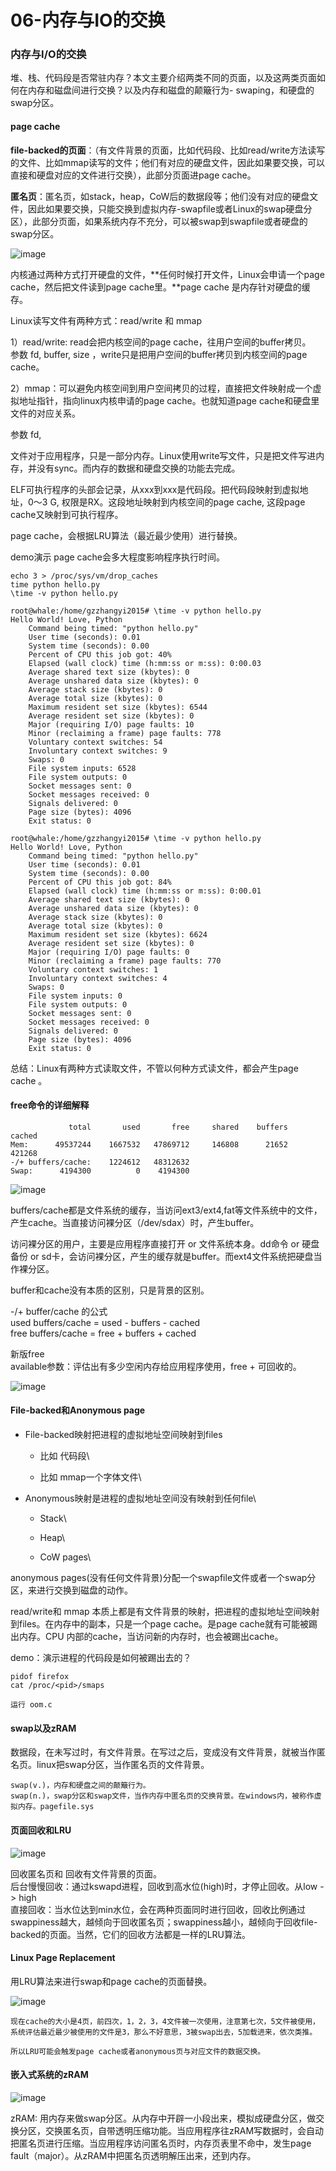 # 06-内存与IO的交换

### 内存与I/O的交换

堆、栈、代码段是否常驻内存？本文主要介绍两类不同的页面，以及这两类页面如何在内存和磁盘间进行交换？以及内存和磁盘的颠簸行为- swaping，和硬盘的swap分区。

#### page cache

**file-backed的页面**：（有文件背景的页面，比如代码段、比如read/write方法读写的文件、比如mmap读写的文件；他们有对应的硬盘文件，因此如果要交换，可以直接和硬盘对应的文件进行交换），此部分页面进page cache。

**匿名页**：匿名页，如stack，heap，CoW后的数据段等；他们没有对应的硬盘文件，因此如果要交换，只能交换到虚拟内存-swapfile或者Linux的swap硬盘分区），此部分页面，如果系统内存不充分，可以被swap到swapfile或者硬盘的swap分区。

![image](https://user-images.githubusercontent.com/87457873/127090951-c12b4866-a403-43c5-9cdd-8479b6c7652f.png)

内核通过两种方式打开硬盘的文件，\*\*任何时候打开文件，Linux会申请一个page cache，然后把文件读到page cache里。\*\*page cache 是内存针对硬盘的缓存。

Linux读写文件有两种方式：read/write 和 mmap

1）read/write: read会把内核空间的page cache，往用户空间的buffer拷贝。\
参数 fd, buffer, size ，write只是把用户空间的buffer拷贝到内核空间的page cache。

2）mmap：可以避免内核空间到用户空间拷贝的过程，直接把文件映射成一个虚拟地址指针，指向linux内核申请的page cache。也就知道page cache和硬盘里文件的对应关系。

参数 fd,

文件对于应用程序，只是一部分内存。Linux使用write写文件，只是把文件写进内存，并没有sync。而内存的数据和硬盘交换的功能去完成。

ELF可执行程序的头部会记录，从xxx到xxx是代码段。把代码段映射到虚拟地址，0～3 G, 权限是RX。这段地址映射到内核空间的page cache, 这段page cache又映射到可执行程序。

page cache，会根据LRU算法（最近最少使用）进行替换。

demo演示 page cache会多大程度影响程序执行时间。

```
echo 3 > /proc/sys/vm/drop_caches
time python hello.py
\time -v python hello.py

root@whale:/home/gzzhangyi2015# \time -v python hello.py
Hello World! Love, Python
	Command being timed: "python hello.py"
	User time (seconds): 0.01
	System time (seconds): 0.00
	Percent of CPU this job got: 40%
	Elapsed (wall clock) time (h:mm:ss or m:ss): 0:00.03
	Average shared text size (kbytes): 0
	Average unshared data size (kbytes): 0
	Average stack size (kbytes): 0
	Average total size (kbytes): 0
	Maximum resident set size (kbytes): 6544
	Average resident set size (kbytes): 0
	Major (requiring I/O) page faults: 10
	Minor (reclaiming a frame) page faults: 778
	Voluntary context switches: 54
	Involuntary context switches: 9
	Swaps: 0
	File system inputs: 6528
	File system outputs: 0
	Socket messages sent: 0
	Socket messages received: 0
	Signals delivered: 0
	Page size (bytes): 4096
	Exit status: 0
    
root@whale:/home/gzzhangyi2015# \time -v python hello.py
Hello World! Love, Python
	Command being timed: "python hello.py"
	User time (seconds): 0.01
	System time (seconds): 0.00
	Percent of CPU this job got: 84%
	Elapsed (wall clock) time (h:mm:ss or m:ss): 0:00.01
	Average shared text size (kbytes): 0
	Average unshared data size (kbytes): 0
	Average stack size (kbytes): 0
	Average total size (kbytes): 0
	Maximum resident set size (kbytes): 6624
	Average resident set size (kbytes): 0
	Major (requiring I/O) page faults: 0
	Minor (reclaiming a frame) page faults: 770
	Voluntary context switches: 1
	Involuntary context switches: 4
	Swaps: 0
	File system inputs: 0
	File system outputs: 0
	Socket messages sent: 0
	Socket messages received: 0
	Signals delivered: 0
	Page size (bytes): 4096
	Exit status: 0
```

总结：Linux有两种方式读取文件，不管以何种方式读文件，都会产生page cache 。

#### free命令的详细解释

```
             total       used       free     shared    buffers     cached
Mem:      49537244    1667532   47869712     146808      21652     421268
-/+ buffers/cache:    1224612   48312632
Swap:      4194300          0    4194300
```

![image](https://user-images.githubusercontent.com/87457873/127091064-69eb4285-772a-476c-a158-e9263353aa48.png)

buffers/cache都是文件系统的缓存，当访问ext3/ext4,fat等文件系统中的文件，产生cache。当直接访问裸分区（/dev/sdax）时，产生buffer。

访问裸分区的用户，主要是应用程序直接打开 or 文件系统本身。dd命令 or 硬盘备份 or sd卡，会访问裸分区，产生的缓存就是buffer。而ext4文件系统把硬盘当作裸分区。

buffer和cache没有本质的区别，只是背景的区别。

-/+ buffer/cache 的公式\
used buffers/cache = used - buffers - cached\
free buffers/cache = free + buffers + cached

新版free\
available参数：评估出有多少空闲内存给应用程序使用，free + 可回收的。

![image](https://user-images.githubusercontent.com/87457873/127091093-ea41535c-3f39-4800-83c0-143efe87b4be.png)

#### File-backed和Anonymous page

* File-backed映射把进程的虚拟地址空间映射到files
  * 比如 代码段\

  * 比如 mmap一个字体文件\

* Anonymous映射是进程的虚拟地址空间没有映射到任何file\

  * Stack\

  * Heap\

  * CoW pages\


anonymous pages(没有任何文件背景)分配一个swapfile文件或者一个swap分区，来进行交换到磁盘的动作。

read/write和 mmap 本质上都是有文件背景的映射，把进程的虚拟地址空间映射到files。在内存中的副本，只是一个page cache。是page cache就有可能被踢出内存。CPU 内部的cache，当访问新的内存时，也会被踢出cache。

demo：演示进程的代码段是如何被踢出去的？

```
pidof firefox
cat /proc/<pid>/smaps

运行 oom.c

```

#### swap以及zRAM

数据段，在未写过时，有文件背景。在写过之后，变成没有文件背景，就被当作匿名页。linux把swap分区，当作匿名页的文件背景。

```
swap(v.)，内存和硬盘之间的颠簸行为。 
swap(n.)，swap分区和swap文件，当作内存中匿名页的交换背景。在windows内，被称作虚拟内存。pagefile.sys
```

#### 页面回收和LRU

![image](https://user-images.githubusercontent.com/87457873/127091301-048b087b-5170-45ce-a73f-7a40e4a9de56.png)

回收匿名页和 回收有文件背景的页面。\
后台慢慢回收：通过kswapd进程，回收到高水位(high)时，才停止回收。从low -> high\
直接回收：当水位达到min水位，会在两种页面同时进行回收，回收比例通过swappiness越大，越倾向于回收匿名页；swappiness越小，越倾向于回收file-backed的页面。当然，它们的回收方法都是一样的LRU算法。

#### Linux Page Replacement

用LRU算法来进行swap和page cache的页面替换。

![image](https://user-images.githubusercontent.com/87457873/127091361-9715e5bd-5d5d-4ac7-925f-5a222dd37aba.png)

```
现在cache的大小是4页，前四次，1，2，3，4文件被一次使用，注意第七次，5文件被使用，系统评估最近最少被使用的文件是3，那么不好意思，3被swap出去，5加载进来，依次类推。

所以LRU可能会触发page cache或者anonymous页与对应文件的数据交换。
```

#### 嵌入式系统的zRAM

![image](https://user-images.githubusercontent.com/87457873/127091410-37251401-19ba-4daa-95ff-a803ade82c3a.png)

zRAM: 用内存来做swap分区。从内存中开辟一小段出来，模拟成硬盘分区，做交换分区，交换匿名页，自带透明压缩功能。当应用程序往zRAM写数据时，会自动把匿名页进行压缩。当应用程序访问匿名页时，内存页表里不命中，发生page fault（major）。从zRAM中把匿名页透明解压出来，还到内存。
